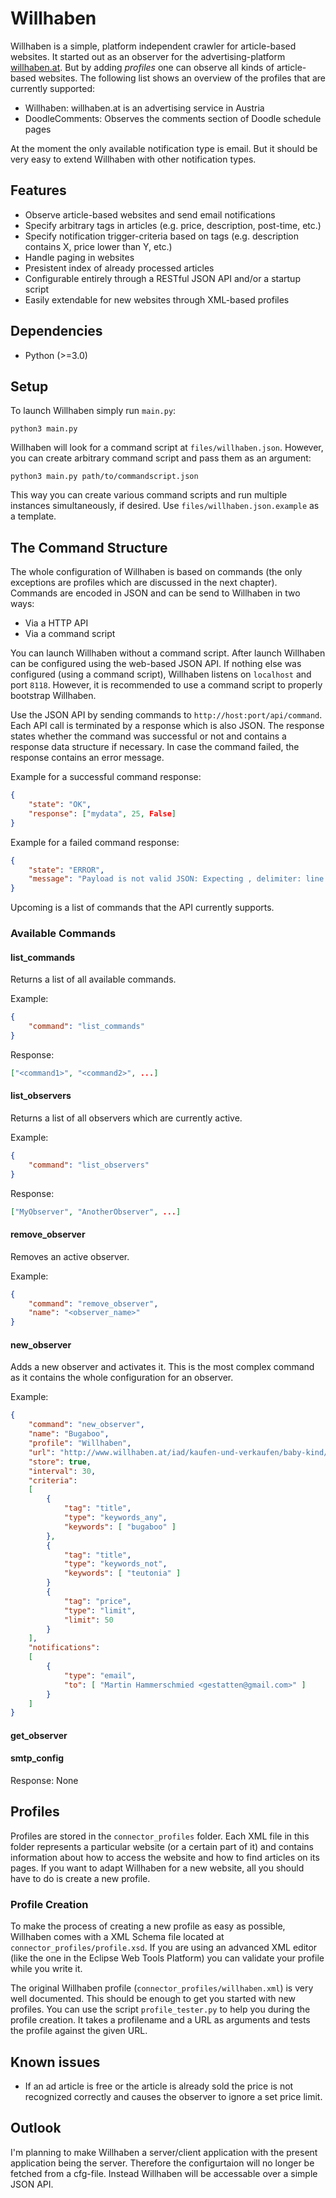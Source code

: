 # Willhaben

Willhaben is a simple, platform independent crawler for article-based websites. It started out as an observer for the advertising-platform [willhaben.at]. But by adding *profiles* one can observe all kinds of article-based websites. The following list shows an overview of the profiles that are currently supported:

* Willhaben: willhaben.at is an advertising service in Austria
* DoodleComments: Observes the comments section of Doodle schedule pages

At the moment the only available notification type is email. But it should be very easy to extend Willhaben with other notification types.

## Features

* Observe article-based websites and send email notifications
* Specify arbitrary tags in articles (e.g. price, description, post-time, etc.)
* Specify notification trigger-criteria based on tags (e.g. description contains X, price lower than Y, etc.)
* Handle paging in websites
* Presistent index of already processed articles
* Configurable entirely through a RESTful JSON API and/or a startup script
* Easily extendable for new websites through XML-based profiles
 
## Dependencies

* Python (>=3.0)

## Setup

To launch Willhaben simply run `main.py`:

    python3 main.py

Willhaben will look for a command script at `files/willhaben.json`. However, you can create arbitrary command script and pass them as an argument:

    python3 main.py path/to/commandscript.json

This way you can create various command scripts and run multiple instances simultaneously, if desired. Use `files/willhaben.json.example` as a template.

## The Command Structure

The whole configuration of Willhaben is based on commands (the only exceptions are profiles which are discussed in the next chapter). Commands are encoded in JSON and can be send to Willhaben in two ways:

* Via a HTTP API
* Via a command script

You can launch Willhaben without a command script. After launch Willhaben can be configured using the web-based JSON API. If nothing else was configured (using a command script), Willhaben listens on `localhost` and port `8118`. However, it is recommended to use a command script to properly bootstrap Willhaben.

Use the JSON API by sending commands to `http://host:port/api/command`. Each API call is terminated by a response which is also JSON. The response states whether the command was successful or not and contains a response data structure if necessary. In case the command failed, the response contains an error message.

Example for a successful command response:
```JSON
{
	"state": "OK",
	"response": ["mydata", 25, False]
}
```

Example for a failed command response:
```JSON
{
	"state": "ERROR",
	"message": "Payload is not valid JSON: Expecting , delimiter: line 3 column 2 (char 33)"
}
```

Upcoming is a list of commands that the API currently supports.

### Available Commands

#### list_commands

Returns a list of all available commands.

Example:
```JSON
{
	"command": "list_commands"
}
```

Response:
```JSON
["<command1>", "<command2>", ...]
```

#### list_observers

Returns a list of all observers which are currently active.

Example:
```JSON
{
	"command": "list_observers"
}
```

Response:
```JSON
["MyObserver", "AnotherObserver", ...]
```

#### remove_observer

Removes an active observer.

Example:
```JSON
{
	"command": "remove_observer",
	"name": "<observer_name>"
}
```

#### new_observer

Adds a new observer and activates it. This is the most complex command as it contains the whole configuration for an observer.



Example:
```JSON
{
	"command": "new_observer",
	"name": "Bugaboo",
	"profile": "Willhaben",
	"url": "http://www.willhaben.at/iad/kaufen-und-verkaufen/baby-kind/transport/",
	"store": true,
	"interval": 30,
	"criteria":
	[
		{
			"tag": "title",
			"type": "keywords_any",
			"keywords": [ "bugaboo" ]
		},
		{
			"tag": "title",
			"type": "keywords_not",
			"keywords": [ "teutonia" ]
		}
		{
			"tag": "price",
			"type": "limit",
			"limit": 50
		}
	],
	"notifications":
	[
		{
			"type": "email",
			"to": [ "Martin Hammerschmied <gestatten@gmail.com>" ]
		}
	]
}
```

#### get_observer
#### smtp_config

Response: None

## Profiles

Profiles are stored in the `connector_profiles` folder. Each XML file in this folder represents a particular website (or a certain part of it) and contains information about how to access the website and how to find articles on its pages. If you want to adapt Willhaben for a new website, all you should have to do is create a new profile.

### Profile Creation

To make the process of creating a new profile as easy as possible, Willhaben comes with a XML Schema file located at `connector_profiles/profile.xsd`. If you are using an advanced XML editor (like the one in the Eclipse Web Tools Platform) you can validate your profile while you write it.

The original Willhaben profile (`connector_profiles/willhaben.xml`) is very well documented. This should be enough to get you started with new profiles. You can use the script `profile_tester.py` to help you during the profile creation. It takes a profilename and a URL as arguments and tests the profile against the given URL.

## Known issues

* If an ad article is free or the article is already sold the price is not recognized correctly and causes the observer to ignore a set price limit.

## Outlook

I'm planning to make Willhaben a server/client application with the present application being the server. Therefore the configurtaion will no longer be fetched from a cfg-file. Instead Willhaben will be accessable over a simple JSON API.

[willhaben.at]: http://www.willhaben.at/

